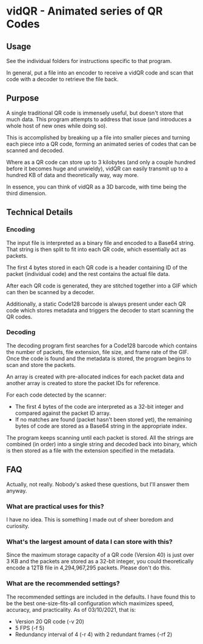 # vidQR - Animated series of QR Codes

## Usage

See the individual folders for instructions specific to that program.

In general, put a file into an encoder to receive a vidQR code and scan that code with a decoder to retrieve the file back.

## Purpose

A single traditional QR code is immensely useful, but doesn't store that much data. This program attempts to address that issue (and introduces a whole host of new ones while doing so).

This is accomplished by breaking up a file into smaller pieces and turning each piece into a QR code, forming an animated series of codes that can be scanned and decoded.

Where as a QR code can store up to 3 kilobytes (and only a couple hundred before it becomes huge and unwieldy), vidQR can easily transmit up to a hundred KB of data and theoretically way, way more.

In essence, you can think of vidQR as a 3D barcode, with time being the third dimension.

## Technical Details

### Encoding

The input file is interpreted as a binary file and encoded to a Base64 string. That string is then split to fit into each QR code, which essentially act as packets.

The first 4 bytes stored in each QR code is a header containing ID of the packet (individual code) and the rest contains the actual file data.

After each QR code is generated, they are stitched together into a GIF which can then be scanned by a decoder.

Additionally, a static Code128 barcode is always present under each QR code which stores metadata and triggers the decoder to start scanning the QR codes.

### Decoding

The decoding program first searches for a Code128 barcode which contains the number of packets, file extension, file size, and frame rate of the GIF. Once the code is found and the metadata is stored, the program begins to scan and store the packets.

An array is created with pre-allocated indices for each packet data and another array is created to store the packet IDs for reference.

For each code detected by the scanner:
- The first 4 bytes of the code are interpreted as a 32-bit integer and compared against the packet ID array.
- If no matches are found (packet hasn't been stored yet), the remaining bytes of code are stored as a Base64 string in the appropriate index.

The program keeps scanning until each packet is stored. All the strings are combined (in order) into a single string and decoded back into binary, which is then stored as a file with the extension specified in the metadata.

## FAQ
Actually, not really. Nobody's asked these questions, but I'll answer them anyway.

### What are practical uses for this?

I have no idea. This is something I made out of sheer boredom and curiosity.

### What's the largest amount of data I can store with this?

Since the maximum storage capacity of a QR code (Version 40) is just over 3 KB and the packets are stored as a 32-bit integer, you could theoretically encode a 12TB file in 4,294,967,295 packets. Please don't do this.

### What are the recommended settings?

The recommended settings are included in the defaults. I have found this to be the best one-size-fits-all configuration which maximizes speed, accuracy, and practicality. As of 03/10/2021, that is:
- Version 20 QR code (-v 20)
- 5 FPS (-f 5)
- Redundancy interval of 4 (-r 4) with 2 redundant frames (-rf 2)
